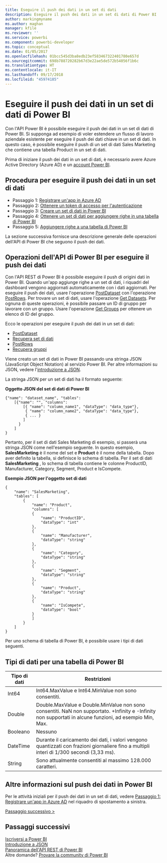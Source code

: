```yaml
---
title: Eseguire il push dei dati in un set di dati
description: Eseguire il push dei dati in un set di dati di Power BI
author: markingmyname
ms.author: maghan
manager: kfile
ms.reviewer: ''
ms.service: powerbi
ms.component: powerbi-developer
ms.topic: conceptual
ms.date: 01/05/2017
ms.openlocfilehash: 01bcc545d3ba8edb23ef583467322401780e657d
ms.sourcegitcommit: 698b788720282b67d3e22ae5de572b54056f1b6c
ms.translationtype: HT
ms.contentlocale: it-IT
ms.lasthandoff: 09/17/2018
ms.locfileid: "45974185"
---
```

# <a name="push-data-into-a-power-bi-dataset"></a>Eseguire il push dei dati in un set di dati di Power BI

Con l'API Power BI è possibile eseguire il push dei dati in un set di dati di Power BI. Si supponga ad esempio di voler estendere un flusso di lavoro aziendale esistente per eseguire il push dei dati chiave in un set di dati. In questo caso, è possibile eseguire il push di un set di dati Sales Marketing che contiene una tabella Product in un set di dati.

Prima di iniziare il push dei dati in un set di dati, è necessario avere Azure Active Directory (Azure AD) e un [account Power BI](create-an-azure-active-directory-tenant.md).

## <a name="steps-to-push-data-into-a-dataset"></a>Procedura per eseguire il push dei dati in un set di dati

* Passaggio 1: [Registrare un'app in Azure AD](walkthrough-push-data-register-app-with-azure-ad.md)
* Passaggio 2: [Ottenere un token di accesso per l'autenticazione](walkthrough-push-data-get-token.md)
* Passaggio 3: [Creare un set di dati in Power BI](walkthrough-push-data-create-dataset.md)
* Passaggio 4: [Ottenere un set di dati per aggiungere righe in una tabella di Power BI](walkthrough-push-data-get-datasets.md)
* Passaggio 5: [Aggiungere righe a una tabella di Power BI](walkthrough-push-data-add-rows.md)

La sezione successiva fornisce una descrizione generale delle operazioni dell'API di Power BI che seguono il push dei dati.

## <a name="power-bi-api-operations-to-push-data"></a>Operazioni dell'API di Power BI per eseguire il push dei dati

Con l'API REST di Power BI è possibile eseguire il push di origini dati in Power BI. Quando un'app aggiunge righe a un set di dati, i riquadri del dashboard vengono aggiornati automaticamente con i dati aggiornati. Per eseguire il push dei dati, usare l'operazione [PostDataset](https://docs.microsoft.com/rest/api/power-bi/pushdatasets) con l'operazione [PostRows](https://docs.microsoft.com/rest/api/power-bi/pushdatasets/datasets_postrows). Per trovare un set di dati, usare l'operazione [Get Datasets](https://docs.microsoft.com/rest/api/power-bi/datasets/getdatasets). Per ognuna di queste operazioni, è possibile passare un ID di gruppo per lavorare con un gruppo. Usare l'operazione [Get Groups](https://docs.microsoft.com/rest/api/power-bi/groups/getgroups) per ottenere un elenco di ID del gruppo.

Ecco le operazioni per eseguire il push dei dati in un set di dati:

* [PostDataset](https://docs.microsoft.com/rest/api/power-bi/pushdatasets/datasets_postdataset)
* [Recupera set di dati](https://docs.microsoft.com/rest/api/power-bi/datasets/getdatasets)
* [PostRows](https://docs.microsoft.com/rest/api/power-bi/pushdatasets/datasets_postrows)
* [Recupera gruppi](https://docs.microsoft.com/rest/api/power-bi/groups/getgroups)

Viene creato un set di dati in Power BI passando una stringa JSON (JavaScript Object Notation) al servizio Power BI. Per altre informazioni su JSON, vedere l'[introduzione a JSON](http://json.org/).

La stringa JSON per un set di dati ha il formato seguente:

**Oggetto JSON del set di dati di Power BI**

    {"name": "dataset_name", "tables":
        [{"name": "", "columns":
            [{ "name": "column_name1", "dataType": "data_type"},
             { "name": "column_name2", "dataType": "data_type"},
             { ... }
            ]
          }
        ]
    }

Pertanto, per il set di dati Sales Marketing di esempio, si passerà una stringa JSON come nell'esempio seguente. In questo esempio, **SalesMarketing** è il nome del set e **Product** è il nome della tabella. Dopo aver definito la tabella, si definisce lo schema di tabella. Per il set di dati **SalesMarketing** , lo schema di tabella contiene le colonne ProductID, Manufacturer, Category, Segment, Product e IsCompete.

**Esempio JSON per l'oggetto set di dati**

    {
        "name": "SalesMarketing",
        "tables": [
            {
                "name": "Product",
                "columns": [
                {
                    "name": "ProductID",
                    "dataType": "int"
                },
                {
                    "name": "Manufacturer",
                    "dataType": "string"
                },
                {
                    "name": "Category",
                    "dataType": "string"
                },
                {
                    "name": "Segment",
                    "dataType": "string"
                },
                {
                    "name": "Product",
                    "dataType": "string"
                },
                {
                    "name": "IsCompete",
                    "dataType": "bool"
                }
                ]
            }
        ]
    }

Per uno schema di tabella di Power BI, è possibile usare i tipi di dati seguenti.

## <a name="power-bi-table-data-types"></a>Tipi di dati per una tabella di Power BI

| **Tipo di dati** | **Restrizioni** |
| --- | --- |
| Int64 |Int64.MaxValue e Int64.MinValue non sono consentiti. |
| Double |Double.MaxValue e Double.MinValue non sono consentiti. NaN non supportato. +Infinity e -Infinity non supportati in alcune funzioni, ad esempio Min, Max. |
| Booleano |Nessuno |
| DateTime |Durante il caricamento dei dati, i valori vengono quantizzati con frazioni giornaliere fino a multipli interi di 1/300 secondi (3,33 ms). |
| String |Sono attualmente consentiti al massimo 128.000 caratteri. |

## <a name="learn-more-about-pushing-data-into-power-bi"></a>Altre informazioni sul push dei dati in Power BI

Per le attività iniziali per il push dei dati in un set di dati, vedere [Passaggio 1: Registrare un'app in Azure AD](walkthrough-push-data-register-app-with-azure-ad.md) nel riquadro di spostamento a sinistra.

[Passaggio successivo >](walkthrough-push-data-register-app-with-azure-ad.md)

## <a name="next-steps"></a>Passaggi successivi

[Iscriversi a Power BI](create-an-azure-active-directory-tenant.md)  
[Introduzione a JSON](http://json.org/)  
[Panoramica dell'API REST di Power BI](overview-of-power-bi-rest-api.md)  
Altre domande? [Provare la community di Power BI](http://community.powerbi.com/)